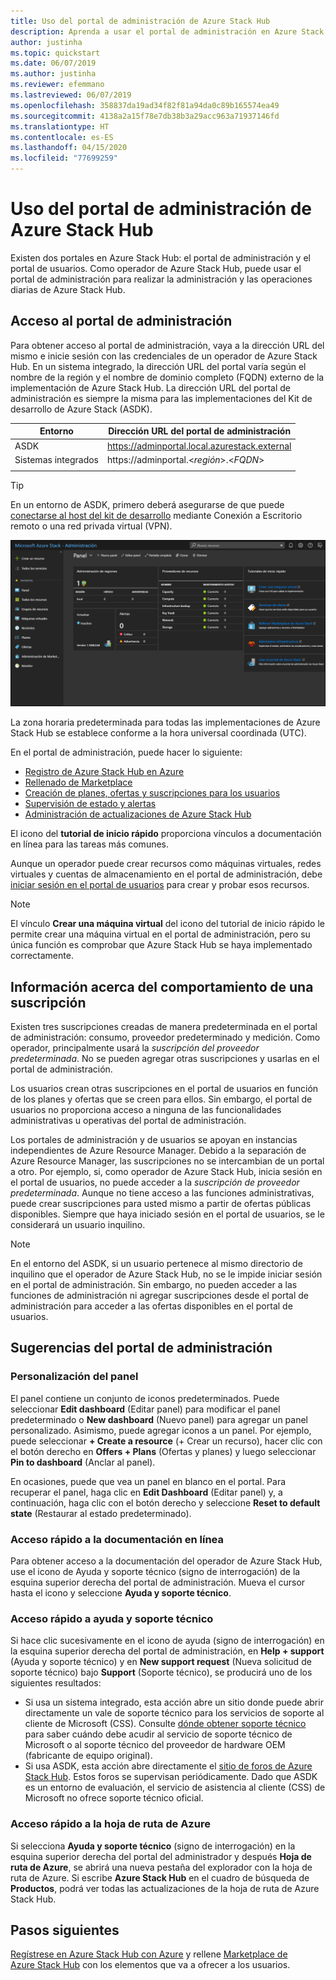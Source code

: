 ```yaml
---
title: Uso del portal de administración de Azure Stack Hub
description: Aprenda a usar el portal de administración en Azure Stack Hub.
author: justinha
ms.topic: quickstart
ms.date: 06/07/2019
ms.author: justinha
ms.reviewer: efemmano
ms.lastreviewed: 06/07/2019
ms.openlocfilehash: 358837da19ad34f82f81a94da0c89b165574ea49
ms.sourcegitcommit: 4138a2a15f78e7db38b3a29acc963a71937146fd
ms.translationtype: HT
ms.contentlocale: es-ES
ms.lasthandoff: 04/15/2020
ms.locfileid: "77699259"
---
```

# <a name="use-the-administrator-portal-in-azure-stack-hub"></a>Uso del portal de administración de Azure Stack Hub

Existen dos portales en Azure Stack Hub: el portal de administración y el portal de usuarios. Como operador de Azure Stack Hub, puede usar el portal de administración para realizar la administración y las operaciones diarias de Azure Stack Hub.

## <a name="access-the-administrator-portal"></a>Acceso al portal de administración

Para obtener acceso al portal de administración, vaya a la dirección URL del mismo e inicie sesión con las credenciales de un operador de Azure Stack Hub. En un sistema integrado, la dirección URL del portal varía según el nombre de la región y el nombre de dominio completo (FQDN) externo de la implementación de Azure Stack Hub. La dirección URL del portal de administración es siempre la misma para las implementaciones del Kit de desarrollo de Azure Stack (ASDK).

| Entorno | Dirección URL del portal de administración |   
| -- | -- | 
| ASDK| https://adminportal.local.azurestack.external  |
| Sistemas integrados | https://adminportal.&lt;*región*&gt;.&lt;*FQDN*&gt; | 
| | |

> [!TIP]
> En un entorno de ASDK, primero deberá asegurarse de que puede [conectarse al host del kit de desarrollo](../asdk/asdk-connect.md) mediante Conexión a Escritorio remoto o una red privada virtual (VPN).

 ![Portal de administración de Azure Stack Hub](media/azure-stack-manage-portals/admin-portal.png)

La zona horaria predeterminada para todas las implementaciones de Azure Stack Hub se establece conforme a la hora universal coordinada (UTC).

En el portal de administración, puede hacer lo siguiente:

* [Registro de Azure Stack Hub en Azure](azure-stack-registration.md)
* [Rellenado de Marketplace](azure-stack-download-azure-marketplace-item.md)
* [Creación de planes, ofertas y suscripciones para los usuarios](service-plan-offer-subscription-overview.md)
* [Supervisión de estado y alertas](azure-stack-monitor-health.md)
* [Administración de actualizaciones de Azure Stack Hub](azure-stack-updates.md)

El icono del **tutorial de inicio rápido** proporciona vínculos a documentación en línea para las tareas más comunes.

Aunque un operador puede crear recursos como máquinas virtuales, redes virtuales y cuentas de almacenamiento en el portal de administración, debe [iniciar sesión en el portal de usuarios](../user/azure-stack-use-portal.md) para crear y probar esos recursos.

>[!NOTE]
>El vínculo **Crear una máquina virtual** del icono del tutorial de inicio rápido le permite crear una máquina virtual en el portal de administración, pero su única función es comprobar que Azure Stack Hub se haya implementado correctamente.

## <a name="understand-subscription-behavior"></a>Información acerca del comportamiento de una suscripción

Existen tres suscripciones creadas de manera predeterminada en el portal de administración: consumo, proveedor predeterminado y medición. Como operador, principalmente usará la *suscripción del proveedor predeterminada*. No se pueden agregar otras suscripciones y usarlas en el portal de administración.

Los usuarios crean otras suscripciones en el portal de usuarios en función de los planes y ofertas que se creen para ellos. Sin embargo, el portal de usuarios no proporciona acceso a ninguna de las funcionalidades administrativas u operativas del portal de administración.

Los portales de administración y de usuarios se apoyan en instancias independientes de Azure Resource Manager. Debido a la separación de Azure Resource Manager, las suscripciones no se intercambian de un portal a otro. Por ejemplo, si, como operador de Azure Stack Hub, inicia sesión en el portal de usuarios, no puede acceder a la *suscripción de proveedor predeterminada*. Aunque no tiene acceso a las funciones administrativas, puede crear suscripciones para usted mismo a partir de ofertas públicas disponibles. Siempre que haya iniciado sesión en el portal de usuarios, se le considerará un usuario inquilino.

  >[!NOTE]
  >En el entorno del ASDK, si un usuario pertenece al mismo directorio de inquilino que el operador de Azure Stack Hub, no se le impide iniciar sesión en el portal de administración. Sin embargo, no pueden acceder a las funciones de administración ni agregar suscripciones desde el portal de administración para acceder a las ofertas disponibles en el portal de usuarios.

## <a name="administrator-portal-tips"></a>Sugerencias del portal de administración

### <a name="customize-the-dashboard"></a>Personalización del panel

El panel contiene un conjunto de iconos predeterminados. Puede seleccionar **Edit dashboard** (Editar panel) para modificar el panel predeterminado o **New dashboard** (Nuevo panel) para agregar un panel personalizado. Asimismo, puede agregar iconos a un panel. Por ejemplo, puede seleccionar **+ Create a resource** (+ Crear un recurso), hacer clic con el botón derecho en **Offers + Plans** (Ofertas y planes) y luego seleccionar **Pin to dashboard** (Anclar al panel).

En ocasiones, puede que vea un panel en blanco en el portal. Para recuperar el panel, haga clic en **Edit Dashboard** (Editar panel) y, a continuación, haga clic con el botón derecho y seleccione **Reset to default state** (Restaurar al estado predeterminado).

### <a name="quick-access-to-online-documentation"></a>Acceso rápido a la documentación en línea

Para obtener acceso a la documentación del operador de Azure Stack Hub, use el icono de Ayuda y soporte técnico (signo de interrogación) de la esquina superior derecha del portal de administración. Mueva el cursor hasta el icono y seleccione **Ayuda y soporte técnico**.

### <a name="quick-access-to-help-and-support"></a>Acceso rápido a ayuda y soporte técnico

Si hace clic sucesivamente en el icono de ayuda (signo de interrogación) en la esquina superior derecha del portal de administración, en **Help + support** (Ayuda y soporte técnico) y en **New support request** (Nueva solicitud de soporte técnico) bajo **Support** (Soporte técnico), se producirá uno de los siguientes resultados:

- Si usa un sistema integrado, esta acción abre un sitio donde puede abrir directamente un vale de soporte técnico para los servicios de soporte al cliente de Microsoft (CSS). Consulte [dónde obtener soporte técnico](azure-stack-manage-basics.md#where-to-get-support) para saber cuándo debe acudir al servicio de soporte técnico de Microsoft o al soporte técnico del proveedor de hardware OEM (fabricante de equipo original).
- Si usa ASDK, esta acción abre directamente el [sitio de foros de Azure Stack Hub](https://social.msdn.microsoft.com/Forums/home?forum=AzureStack). Estos foros se supervisan periódicamente. Dado que ASDK es un entorno de evaluación, el servicio de asistencia al cliente (CSS) de Microsoft no ofrece soporte técnico oficial.

### <a name="quick-access-to-the-azure-roadmap"></a>Acceso rápido a la hoja de ruta de Azure

Si selecciona **Ayuda y soporte técnico** (signo de interrogación) en la esquina superior derecha del portal del administrador y después **Hoja de ruta de Azure**, se abrirá una nueva pestaña del explorador con la hoja de ruta de Azure. Si escribe **Azure Stack Hub** en el cuadro de búsqueda de **Productos**, podrá ver todas las actualizaciones de la hoja de ruta de Azure Stack Hub.

## <a name="next-steps"></a>Pasos siguientes

[Regístrese en Azure Stack Hub con Azure](azure-stack-registration.md) y rellene [Marketplace de Azure Stack Hub](azure-stack-marketplace.md) con los elementos que va a ofrecer a los usuarios.
